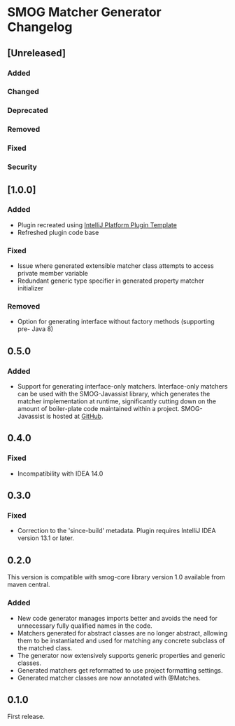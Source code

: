 <!-- Keep a Changelog guide -> https://keepachangelog.com -->

# SMOG Matcher Generator Changelog

## [Unreleased]
### Added

### Changed

### Deprecated

### Removed

### Fixed

### Security

## [1.0.0]
### Added
- Plugin recreated using [IntelliJ Platform Plugin Template](https://github.com/JetBrains/intellij-platform-plugin-template)
- Refreshed plugin code base

### Fixed
- Issue where generated extensible matcher class attempts to access private member variable 
- Redundant generic type specifier in generated property matcher initializer

### Removed
- Option for generating interface without factory methods (supporting pre- Java 8)

## 0.5.0
### Added

- Support for generating interface-only matchers. Interface-only matchers can be used with the SMOG-Javassist
  library, which generates the matcher implementation at runtime, significantly cutting down on the amount of
  boiler-plate code maintained within a project. 
  SMOG-Javassist is hosted at <a href="https://github.com/mistraltechnologies/smog-javassist">GitHub</a>.

## 0.4.0
### Fixed
- Incompatibility with IDEA 14.0

## 0.3.0
### Fixed
- Correction to the 'since-build' metadata. Plugin requires IntelliJ IDEA version 13.1 or later.

## 0.2.0

This version is compatible with smog-core library version 1.0 available from maven central.

### Added
- New code generator manages imports better and avoids the need for
  unnecessary fully qualified names in the code.
- Matchers generated for abstract classes are no longer abstract, allowing them to be instantiated and used
  for matching any concrete subclass of the matched class.
- The generator now extensively supports generic properties and generic classes.
- Generated matchers get reformatted to use project formatting settings.
- Generated matcher classes are now annotated with @Matches.

## 0.1.0

First release.
